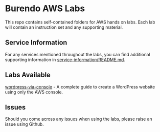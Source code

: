 # Burendo AWS Labs

This repo contains self-contained folders for AWS hands on labs.
Each lab will contain an instruction set and any supporting material.

## Service Information
For any services mentioned throughout the labs, you can find additional supporting information in [service-information/README.md](service-information/README.md).

## Labs Available

[wordpress-via-console](wordpress-via-console/README.md) - A complete guide to create a WordPress website using only the AWS console.

## Issues
Should you come across any issues when using the labs, please raise an issue using Github.
